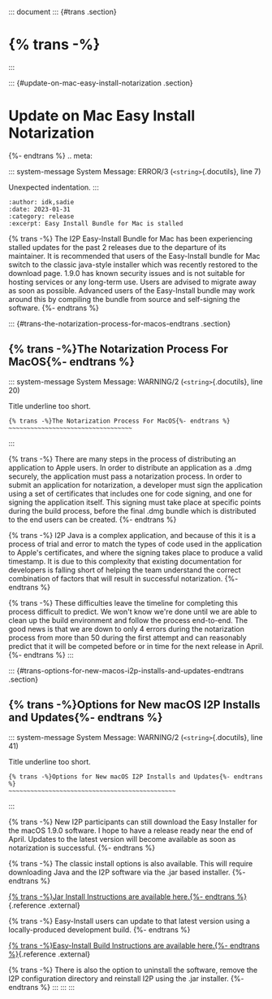 ::: document
::: {#trans .section}
# {% trans -%}
:::

::: {#update-on-mac-easy-install-notarization .section}
# Update on Mac Easy Install Notarization

{%- endtrans %} .. meta:

::: system-message
System Message: ERROR/3 (`<string>`{.docutils}, line 7)

Unexpected indentation.
:::

``` literal-block
:author: idk,sadie
:date: 2023-01-31
:category: release
:excerpt: Easy Install Bundle for Mac is stalled
```

{% trans -%} The I2P Easy-Install Bundle for Mac has been experiencing
stalled updates for the past 2 releases due to the departure of its
maintainer. It is recommended that users of the Easy-Install bundle for
Mac switch to the classic java-style installer which was recently
restored to the download page. 1.9.0 has known security issues and is
not suitable for hosting services or any long-term use. Users are
advised to migrate away as soon as possible. Advanced users of the
Easy-Install bundle may work around this by compiling the bundle from
source and self-signing the software. {%- endtrans %}

::: {#trans-the-notarization-process-for-macos-endtrans .section}
## {% trans -%}The Notarization Process For MacOS{%- endtrans %}

::: system-message
System Message: WARNING/2 (`<string>`{.docutils}, line 20)

Title underline too short.

``` literal-block
{% trans -%}The Notarization Process For MacOS{%- endtrans %}
~~~~~~~~~~~~~~~~~~~~~~~~~~~~~~~~~~
```
:::

{% trans -%} There are many steps in the process of distributing an
application to Apple users. In order to distribute an application as a
.dmg securely, the application must pass a notarization process. In
order to submit an application for notarization, a developer must sign
the application using a set of certificates that includes one for code
signing, and one for signing the application itself. This signing must
take place at specific points during the build process, before the final
.dmg bundle which is distributed to the end users can be created. {%-
endtrans %}

{% trans -%} I2P Java is a complex application, and because of this it
is a process of trial and error to match the types of code used in the
application to Apple\'s certificates, and where the signing takes place
to produce a valid timestamp. It is due to this complexity that existing
documentation for developers is falling short of helping the team
understand the correct combination of factors that will result in
successful notarization. {%- endtrans %}

{% trans -%} These difficulties leave the timeline for completing this
process difficult to predict. We won\'t know we\'re done until we are
able to clean up the build environment and follow the process
end-to-end. The good news is that we are down to only 4 errors during
the notarization process from more than 50 during the first attempt and
can reasonably predict that it will be competed before or in time for
the next release in April. {%- endtrans %}
:::

::: {#trans-options-for-new-macos-i2p-installs-and-updates-endtrans .section}
## {% trans -%}Options for New macOS I2P Installs and Updates{%- endtrans %}

::: system-message
System Message: WARNING/2 (`<string>`{.docutils}, line 41)

Title underline too short.

``` literal-block
{% trans -%}Options for New macOS I2P Installs and Updates{%- endtrans %}
~~~~~~~~~~~~~~~~~~~~~~~~~~~~~~~~~~~~~~~~~~~~~~
```
:::

{% trans -%} New I2P participants can still download the Easy Installer
for the macOS 1.9.0 software. I hope to have a release ready near the
end of April. Updates to the latest version will become available as
soon as notarization is successful. {%- endtrans %}

{% trans -%} The classic install options is also available. This will
require downloading Java and the I2P software via the .jar based
installer. {%- endtrans %}

[{% trans -%}Jar Install Instructions are available here.{%- endtrans
%}](https://geti2p.net/en/download/macos){.reference .external}

{% trans -%} Easy-Install users can update to that latest version using
a locally-produced development build. {%- endtrans %}

[{% trans -%}Easy-Install Build Instructions are available here.{%-
endtrans
%}](https://i2pgit.org/i2p-hackers/i2p-jpackage-mac/-/blob/master/BUILD.md){.reference
.external}

{% trans -%} There is also the option to uninstall the software, remove
the I2P configuration directory and reinstall I2P using the .jar
installer. {%- endtrans %}
:::
:::
:::
